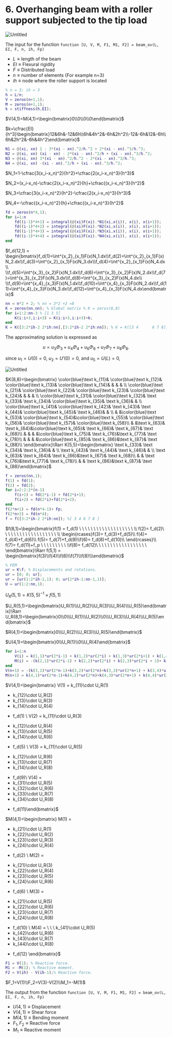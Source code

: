 # 6. Overhanging beam with a roller support subjected to the tip load

![Untitled](6%20Overhanging%20beam%20with%20a%20roller%20support%20subjected%20f5140e889ade471fb3b3dbe3bc7aaac3/Untitled.png)

The input for the function `function [U, V, M, F1, M1, F2] = beam_ov(L, EI, F, n, ih, Fp)`

- $L \equiv \text{length of the beam}$
- $EI \equiv \text{Flexural rigidity}$
- $F \equiv \text{Distributed load}$
- $n \equiv \text{number of elements}$ {For example n=3}
- $ih \equiv \text{node where the roller support is located}$

```matlab
% n = 3; ih = 3
h = L/n;
V = zeros(n+1,1); 
M = zeros(n+1,1);
k = stiffness(h,EI);
```

$V(4,1)=M(4,1)=\begin{bmatrix}0\\0\\0\\0\end{bmatrix}$ 

$k=\cfrac{EI}{h^3}\begin{bmatrix}12&6h&-12&6h\\6h&4h^2&-6h&2h^2\\-12&-6h&12&-6h\\6h&2h^2&-6h&4h^2\end{bmatrix}$

```matlab
N1 = @(xi, xn) 1 - 3*(xi - xn).^2/h.^2 + 2*(xi - xn).^3/h.^3; 
N2 = @(xi, xn) (xi - xn) - 2*(xi - xn).^2/h + (xi - xn).^3/h.^2; 
N3 = @(xi, xn) 3*(xi - xn).^2/h.^2 - 2*(xi - xn).^3/h.^3; 
N4 = @(xi, xn) -(xi - xn).^2/h + (xi - xn).^3/h.^2;
```

$N_1=1-\cfrac{3(x_i-x_n)^2}{h^2}+\cfrac{2(x_i-x_n)^3}{h^3}$

$N_2=(x_i-x_n)-\cfrac{2(x_i-x_n)^2}{h}+\cfrac{(x_i-x_n)^3}{h^2}$

$N_3=\cfrac{3(x_i-x_n)^2}{h^2}-\cfrac{2(x_i-x_n)^3}{h^3}$

$N_4=-\cfrac{(x_i-x_n)^2}{h}+\cfrac{(x_i-x_n)^3}{h^2}$

```matlab
fd = zeros(n*4,1); 
for i=1:n 
    fd((i-1)*4+1) = integral(@(xi)F(xi).*N1(xi,x(i)), x(i), x(i+1)); 
    fd((i-1)*4+2) = integral(@(xi)F(xi).*N2(xi,x(i)), x(i), x(i+1)); 
    fd((i-1)*4+3) = integral(@(xi)F(xi).*N3(xi,x(i)), x(i), x(i+1)); 
    fd((i-1)*4+4) = integral(@(xi)F(xi).*N4(xi,x(i)), x(i), x(i+1)); 
end
```

$f_d(12,1) = \begin{bmatrix}f_d(1)=\int^{x_2}_{x_1}F(x)N_1.dx\\f_d(2)=\int^{x_2}_{x_1}F(x)N_2.dx\\f_d(3)=\int^{x_2}_{x_1}F(x)N_3.dx\\f_d(4)=\int^{x_2}_{x_1}F(x)N_4.dx\\ \\f_d(5)=\int^{x_3}_{x_2}F(x)N_1.dx\\f_d(6)=\int^{x_3}_{x_2}F(x)N_2.dx\\f_d(7)=\int^{x_3}_{x_2}F(x)N_3.dx\\f_d(8)=\int^{x_3}_{x_2}F(x)N_4.dx\\ \\f_d(9)=\int^{x_4}_{x_3}F(x)N_1.dx\\f_d(10)=\int^{x_4}_{x_3}F(x)N_2.dx\\f_d(11)=\int^{x_4}_{x_3}F(x)N_3.dx\\f_d(12)=\int^{x_4}_{x_3}F(x)N_4.dx\end{bmatrix}$

```matlab
nn = n*2 + 2; % nn = 3*2 +2 =8
K = zeros(nn,nn); % Global matrix % K = zeros(8,8) 
for i=1:2:nn-3 % [1 3 5]
    K(i:i+3,i:i+3) = K(i:i+3,i:i+3)+k; 
end 
K = K([3:2*ih-2 2*ih:nn],[3:2*ih-2 2*ih:nn]); % K = K([3 4      6 7 8],[3 4      6 7 8]) {*}
```

The approximating solution is expressed as

$$
u = u_3Φ_3 +u_4Φ_4 +u_6Φ_6 +u_7Φ_7+u_8Φ_8 .
$$

since $u_1=U(0)=0,$ $u_2=U'(0)=0,$ and $u_5=U(L)=0,$ 

![Untitled](1%20Fixed%20end-Free%20end%20beam%20subjected%20to%20a%20uniform%20l%20ea5e9144b097466bb05313f6b30b7fbe/Untitled%201.png)

$K(8,8)=\begin{bmatrix}
\color{blue}\text k_{11}& \color{blue}\text k_{12}& \color{blue}\text k_{13}& \color{blue}\text k_{14}& & & & \\
\color{blue}\text k_{21}& \color{blue}\text k_{22}& \color{blue}\text k_{23}& \color{blue}\text k_{24}& & & & \\
\color{blue}\text k_{31}& \color{blue}\text k_{32}& \text k_{33}& \text k_{34}& \color{blue}\text k_{35}& \text k_{36}& & \\
\color{blue}\text k_{41}& \color{blue}\text k_{42}& \text k_{43}& \text k_{44}& \color{blue}\text k_{45}& \text k_{46}& & \\
& &\color{blue}\text k_{53}& \color{blue}\text k_{54}&\color{blue}\text k_{55}& \color{blue}\text k_{56}& \color{blue}\text k_{57}& \color{blue}\text k_{58}\\
& &\text k_{63}& \text k_{64}&\color{blue}\text k_{65}& \text k_{66}& \text k_{67}& \text k_{68}\\
& & & &\color{blue}\text k_{75}& \text k_{76}&\text k_{77}& \text k_{78}\\
& & & &\color{blue}\text k_{85}& \text k_{86}&\text k_{87}& \text k_{88}\\
\end{bmatrix}\Rarr K(5,5)=\begin{bmatrix}
\text k_{33}& \text k_{34}& \text k_{36}& & \\
\text k_{43}& \text k_{44}& \text k_{46}& & \\
\text k_{63}& \text k_{64}& \text k_{66}&\text k_{67}& \text k_{68}\\
 & & \text k_{76}&\text k_{77}& \text k_{78}\\
 & & \text k_{86}&\text k_{87}& \text k_{88}\end{bmatrix}$

```matlab
f = zeros(nn,1);
f(1) = fd(1); 
f(2) = fd(2); 
for i=2:2:2*(n-1)
	f(i+1) = fd(2*i-1) + fd(2*i+1); 
	f(i+2) = fd(2*i)+fd(2*i+2);
end 
f(2*n+1) = fd(n*4-1)+ Fp; 
f(2*n+2) = fd(n*4);
f = f([3:2*ih-2 2*ih:nn]); %[ 3 4 6 7 8 ]
```

$f(8,1)=\begin{bmatrix}f(1) = f_d(1) \ \ \ \ \ \ \ \ \ \ \ \ \ \ \ \ \ \  \  \\
f(2)= f_d(2)\ \ \ \ \ \ \ \ \ \ \ \ \ \ \ \ \ \  \ \\
 \begin{rcases}f(3)= f_d(3)+f_d(5)\\
f(4)= f_d(4)+f_d(6)\\
f(5)= f_d(7)+f_d(9)\\f(6)= f_d(8)+f_d(10)\\
\end{rcases}\\
f(7)= f_d(11)+f_p \ \ \ \ \ \ \ \  \ \\f(8)= f_d(12)\ \ \ \ \ \ \ \ \ \ \ \ \ \ \ \ \  \ \end{bmatrix}\Rarr f(5,1) = \begin{bmatrix}f(3)\\f(4)\\f(6)\\f(7)\\f(8)\\\end{bmatrix}$ 

```matlab
% FEM 
ur = K\f; % Displacements and rotations.
ur = [0; 0; ur]; 
ur = [ur(1:2*ih-2,1); 0; ur(2*ih-1:nn-1,1)]; 
U = ur(1:2:nn,1);
```

$U_R(5,1) = K(5,5)^{-1}\times f(5,1)$  

$U_R(5,1)=\begin{bmatrix}U_R(1)\\U_R(2)\\U_R(3)\\U_R(4)\\U_R(5)\end{bmatrix}\Rarr U_R(8,1)=\begin{bmatrix}0\\0\\U_R(1)\\U_R(2)\\0\\U_R(3)\\U_R(4)\\U_R(5)\end{bmatrix}$

$R(4,1)=\begin{bmatrix}0\\U_R(2)\\U_R(3)\\U_R(5)\end{bmatrix}$

$U(4,1)=\begin{bmatrix}0\\U_R(1)\\0\\U_R(4)\end{bmatrix}$

```matlab
for i=1:n 
    V(i) = k(1,1)*ur(2*i-1) + k(1,2)*ur(2*i) + k(1,3)*ur(2*i+1) + k(1,4)*ur(2*i+2) - fd((i-1)*4+1); 
    M(i) = -(k(2,1)*ur(2*i-1) + k(2,2)*ur(2*i) + k(2,3)*ur(2*i + 1)+ k(2,4)*ur(2*i + 2)) + fd((i-1)*4+2);
end
V(n+1) = -(k(3,1)*ur(2*n-1)+k(3,2)*ur(2*n)+k(3,3)*ur(2*n+1) + k(3,4)*ur(2*n+2))+fd(4*n-1); 
M(n+1) = k(4,1)*ur(2*n-1)+k(4,2)*ur(2*n)+k(4,3)*ur(2*n+1) + k(4,4)*ur(2*n+2)-fd(4*n);
```

$V(4,1)=\begin{bmatrix}
V(1) =
  k_{11}\cdot U_R(1)
+ k_{12}\cdot U_R(2)
+ k_{13}\cdot U_R(3)
+ k_{14}\cdot U_R(4)
- f_d(1) \\
V(2) =
  k_{11}\cdot U_R(3)
+ k_{12}\cdot U_R(4)
+ k_{13}\cdot U_R(5)
+ k_{14}\cdot U_R(6)
- f_d(5) \\
V(3) =
  k_{11}\cdot U_R(5)
+ k_{12}\cdot U_R(6)
+ k_{13}\cdot U_R(7)
+ k_{14}\cdot U_R(8)
- f_d(9)\\
V(4) =
- k_{31}\cdot U_R(5)
- k_{32}\cdot U_R(6)
- k_{33}\cdot U_R(7)
- k_{34}\cdot U_R(8)
+ f_d(11)\end{bmatrix}$

$M(4,1)=\begin{bmatrix} M(1) =
- k_{21}\cdot U_R(1)
- k_{22}\cdot U_R(2)
- k_{23}\cdot U_R(3)
- k_{24}\cdot U_R(4)
+ f_d(2) \\
M(2) =
- k_{21}\cdot U_R(3)
- k_{22}\cdot U_R(4)
- k_{23}\cdot U_R(5)
- k_{24}\cdot U_R(6)
+ f_d(6) \\
M(3) =
- k_{21}\cdot U_R(5)
- k_{22}\cdot U_R(6)
- k_{23}\cdot U_R(7)
- k_{24}\cdot U_R(8)
+ f_d(10) \\
M(4) =
\ \ \ k_{41}\cdot U_R(5)
+ k_{42}\cdot U_R(6)
+ k_{43}\cdot U_R(7)
+ k_{44}\cdot U_R(8)
- f_d(12) \end{bmatrix}$

```matlab
F1 = V(1); % Reactive force. 
M1 = -M(1); % Reactive moment. 
F2 = V(ih) - V(ih-1);% Reactive force.
```

$F_1=V(1)\\F_2=V(3)-V(2)\\M_1=-M(1)$

The output from the function `function [U, V, M, F1, M1, F2] = beam_ov(L, EI, F, n, ih, Fp)`

- $U(4,1) \equiv \text{Displacement}$
- $V(4,1)\equiv \text{Shear force}$
- $M(4,1)\equiv \text{Bending moment}$
- $F_1,F_2 \equiv \text{Reactive force}$
- $M_1 \equiv \text{Reactive moment}$
